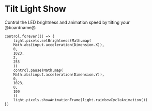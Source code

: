 # Tilt Light Show

Control the LED brightness and animation speed by tilting your @boardname@.

```blocks
control.forever(() => {
    light.pixels.setBrightness(Math.map(
    Math.abs(input.acceleration(Dimension.X)),
    0,
    1023,
    2,
    255
    ))
    control.pause(Math.map(
    Math.abs(input.acceleration(Dimension.Y)),
    0,
    1023,
    0,
    100
    ))
    light.pixels.showAnimationFrame(light.rainbowCycleAnimation())
})
```